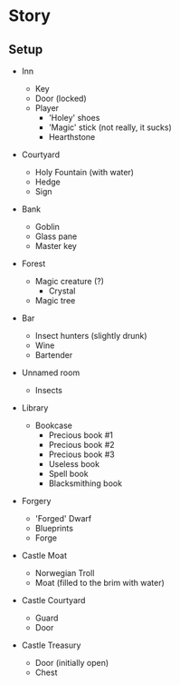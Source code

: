 # Story

## Setup

- Inn
  - Key
  - Door (locked)
  - Player
    - 'Holey' shoes
    - 'Magic' stick (not really, it sucks)
    - Hearthstone

- Courtyard
  - Holy Fountain (with water)
  - Hedge
  - Sign

- Bank
  - Goblin
  - Glass pane
  - Master key

- Forest
  - Magic creature (?)
    - Crystal
  - Magic tree

- Bar
  - Insect hunters (slightly drunk)
  - Wine
  - Bartender

- Unnamed room
  - Insects

- Library
  - Bookcase
    - Precious book #1
    - Precious book #2
    - Precious book #3
    - Useless book
    - Spell book
    - Blacksmithing book

- Forgery
  - 'Forged' Dwarf
  - Blueprints
  - Forge

- Castle Moat
  - Norwegian Troll
  - Moat (filled to the brim with water)

- Castle Courtyard
  - Guard
  - Door

- Castle Treasury
  - Door (initially open)
  - Chest
